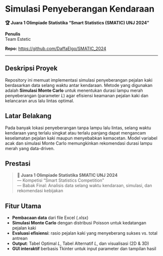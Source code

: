 # Simulasi Penyeberangan Kendaraan  
**🏆 Juara 1 Olimpiade Statistika “Smart Statistics (SMATIC) UNJ 2024”**

**Penulis**  
Team Estetic

**Repo:** https://github.com/DaffaElgo/SMATIC_2024

---

## Deskripsi Proyek  
Repository ini memuat implementasi simulasi penyeberangan pejalan kaki berdasarkan data selang waktu antar kendaraan. Metode yang digunakan adalah **Simulasi Monte Carlo** untuk menentukan durasi lampu merah penyeberangan (parameter _L_) agar efisiensi keamanan pejalan kaki dan kelancaran arus lalu lintas optimal.

## Latar Belakang  
Pada banyak lokasi penyeberangan tanpa lampu lalu lintas, selang waktu kendaraan yang terlalu singkat atau terlalu panjang dapat mengancam keselamatan pejalan kaki maupun menyebabkan kemacetan. Model variabel acak dan simulasi Monte Carlo memungkinkan rekomendasi durasi lampu merah yang data-driven.

## Prestasi  
> **🏅 Juara 1 Olimpiade Statistika SMATIC UNJ 2024**  
> — Kompetisi “Smart Statistics Competition”  
> — Babak Final: Analisis data selang waktu kendaraan, simulasi, dan rekomendasi kebijakan  

## Fitur Utama  
- **Pembacaan data** dari file Excel (.xlsx)  
- **Simulasi Monte Carlo** dengan distribusi Poisson untuk kedatangan pejalan kaki  
- **Evaluasi efisiensi**: rasio pejalan kaki yang menyeberang sukses vs. total antrean  
- **Output**: Tabel Optimal _L_, Tabel Alternatif _L_, dan visualisasi (2D & 3D)  
- **GUI interaktif** berbasis Tkinter untuk input parameter dan tampilan hasil  
